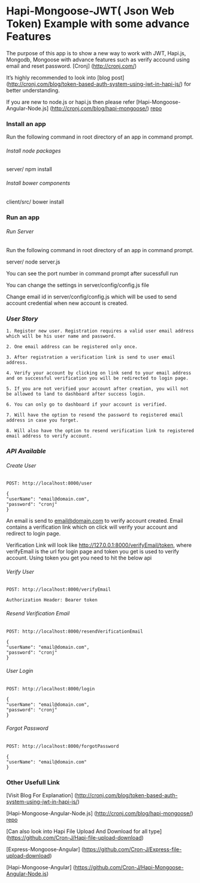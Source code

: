 Hapi-Mongoose-JWT( Json Web Token) Example with some advance Features
======================================================================

The purpose of this app is to show a new way to work with JWT, Hapi.js, Mongodb, Mongoose with advance features such as verify accound using email and reset password. [Cronj] (http://cronj.com/)

It’s highly recommended to look into [blog post] (http://cronj.com/blog/token-based-auth-system-using-jwt-in-hapi-js/) for better understanding.

If you are new to node.js or hapi.js then please refer [Hapi-Mongoose-Angular-Node.js] (http://cronj.com/blog/hapi-mongoose/) [repo](https://github.com/Cron-J/Hapi-Mongoose-Angular-Node.js)


### Install an app

Run the following command in root directory of an app in command prompt.

###### *Install node packages*

server/ npm install

###### *Install bower components*

client/src/ bower install

### Run an app

###### *Run Server*

Run the following command in root directory of an app in command prompt.

server/ node server.js

You can see the port number in command prompt after sucessfull run

You can change the settings in server/config/config.js file

Change email id in server/config/config.js which will be used to send account credential when new account is created. 

### *User Story*

	1. Register new user. Registration requires a valid user email address which will be his user name and password.

	2. One email address can be registered only once.

	3. After registration a verification link is send to user email address.

	4. Verify your account by clicking on link send to your email address and on successful verification you will be redirected to login page.

	5. If you are not verified your account after creation, you will not be allowed to land to dashboard after success login.

	6. You can only go to dashboard if your account is verified.

	7. Will have the option to resend the password to registered email address in case you forget.

	8. Will also have the option to resend verification link to registered email address to verify account.


### *API Available*

###### *Create User*

	POST: http://localhost:8000/user

	{
	"userName": "email@domain.com",
	"password": "cronj"
	}

An email is send to email@domain.com to verify account created. Email contains a verification link which on click will verify your account and redirect to login page.

Verification Link will look like http://127.0.0.1:8000/verifyEmail/token, where verifyEmail is the url for login page and token you get is used to verify account. Using token you get you need to hit the below api

###### *Verify User*

	POST: http://localhost:8000/verifyEmail

	Authorization Header: Bearer token

###### *Resend Verification Email*

	POST: http://localhost:8000/resendVerificationEmail

	{
	"userName": "email@domain.com",
	"password": "cronj"
	}

###### *User Login*

	POST: http://localhost:8000/login
      
    {
	"userName": "email@domain.com",
	"password": "cronj"
	}

###### *Forgot Password*

	POST: http://localhost:8000/forgotPassword

    {
	"userName": "email@domain.com"
	}

### Other Usefull Link

[Visit Blog For Explanation] (http://cronj.com/blog/token-based-auth-system-using-jwt-in-hapi-js/)

[Hapi-Mongoose-Angular-Node.js] (http://cronj.com/blog/hapi-mongoose/) [repo](https://github.com/Cron-J/Hapi-Mongoose-Angular-Node.js)

[Can also look into Hapi File Upload And Download for all type] (https://github.com/Cron-J/Hapi-file-upload-download)

[Express-Mongoose-Angular] (https://github.com/Cron-J/Express-file-upload-download)

[Hapi-Mongoose-Angular] (https://github.com/Cron-J/Hapi-Mongoose-Angular-Node.js)





